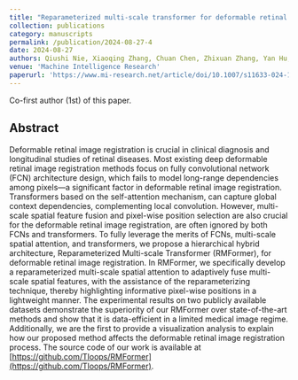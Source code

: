 ```yaml
---
title: "Reparameterized multi-scale transformer for deformable retinal image registration."
collection: publications
category: manuscripts
permalink: /publication/2024-08-27-4
date: 2024-08-27
authors: Qiushi Nie, Xiaoqing Zhang, Chuan Chen, Zhixuan Zhang, Yan Hu, Jiang Liu
venue: 'Machine Intelligence Research'
paperurl: 'https://www.mi-research.net/article/doi/10.1007/s11633-024-1525-1'
---
```


Co-first author (1st) of this paper.



## Abstract

Deformable retinal image registration is crucial in clinical diagnosis and longitudinal studies of retinal diseases. Most existing deep deformable retinal image registration methods focus on fully convolutional network (FCN) architecture design, which fails to model long-range dependencies among pixels—a significant factor in deformable retinal image registration. Transformers based on the self-attention mechanism, can capture global context dependencies, complementing local convolution. However, multi-scale spatial feature fusion and pixel-wise position selection are also crucial for the deformable retinal image registration, are often ignored by both FCNs and transformers. To fully leverage the merits of FCNs, multi-scale spatial attention, and transformers, we propose a hierarchical hybrid architecture, Reparameterized Multi-scale Transformer (RMFormer), for deformable retinal image registration. In RMFormer, we specifically develop a reparameterized multi-scale spatial attention to adaptively fuse multi-scale spatial features, with the assistance of the reparameterizing technique, thereby highlighting informative pixel-wise positions in a lightweight manner. The experimental results on two publicly available datasets demonstrate the superiority of our RMFormer over state-of-the-art methods and show that it is data-efficient in a limited medical image regime. Additionally, we are the first to provide a visualization analysis to explain how our proposed method affects the deformable retinal image registration process. The source code of our work is available at [https://github.com/Tloops/RMFormer](https://github.com/Tloops/RMFormer).
